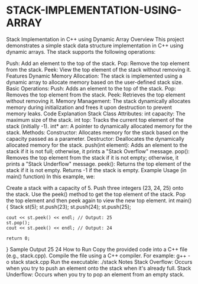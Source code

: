# STACK-IMPLEMENTATION-USING-ARRAY


Stack Implementation in C++ using Dynamic Array
Overview
This project demonstrates a simple stack data structure implementation in C++ using dynamic arrays. The stack supports the following operations:

Push: Add an element to the top of the stack.
Pop: Remove the top element from the stack.
Peek: View the top element of the stack without removing it.
Features
Dynamic Memory Allocation: The stack is implemented using a dynamic array to allocate memory based on the user-defined stack size.
Basic Operations:
Push: Adds an element to the top of the stack.
Pop: Removes the top element from the stack.
Peek: Retrieves the top element without removing it.
Memory Management: The stack dynamically allocates memory during initialization and frees it upon destruction to prevent memory leaks.
Code Explanation
Stack Class
Attributes:
int capacity: The maximum size of the stack.
int top: Tracks the current top element of the stack (initially -1).
int* arr: A pointer to dynamically allocated memory for the stack.
Methods:
Constructor: Allocates memory for the stack based on the capacity passed as a parameter.
Destructor: Deallocates the dynamically allocated memory for the stack.
push(int element): Adds an element to the stack if it is not full; otherwise, it prints a "Stack Overflow" message.
pop(): Removes the top element from the stack if it is not empty; otherwise, it prints a "Stack Underflow" message.
peek(): Returns the top element of the stack if it is not empty. Returns -1 if the stack is empty.
Example Usage (in main() function)
In this example, we:

Create a stack with a capacity of 5.
Push three integers (23, 24, 25) onto the stack.
Use the peek() method to get the top element of the stack.
Pop the top element and then peek again to view the new top element.
int main() {
    Stack st(5);
    st.push(23);
    st.push(24);
    st.push(25);

    cout << st.peek() << endl; // Output: 25
    st.pop();
    cout << st.peek() << endl; // Output: 24

    return 0;
}
Sample Output
25
24
How to Run
Copy the provided code into a C++ file (e.g., stack.cpp).
Compile the file using a C++ compiler. For example:
g++ -o stack stack.cpp
Run the executable:
./stack
Notes
Stack Overflow: Occurs when you try to push an element onto the stack when it's already full.
Stack Underflow: Occurs when you try to pop an element from an empty stack.

